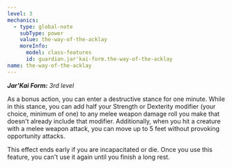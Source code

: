 ```yaml
---
level: 3
mechanics:
  - type: global-note
    subType: power
    value: the-way-of-the-acklay
    moreInfo:
      model: class-features
      id: guardian.jar'kai-form.the-way-of-the-acklay
name: the-way-of-the-acklay
---
```

_**Jar'Kai Form:** 3rd level_
As a bonus action, you can enter a destructive stance for one minute. While in this stance, you can add half your Strength or Dexterity modifier (your choice, minimum of one) to any melee weapon damage roll you make that doesn't already include that modifier. Additionally, when you hit a creature with a melee weapon attack, you can move up to 5 feet without provoking opportunity attacks.
This effect ends early if you are incapacitated or die. Once you use this feature, you can't use it again until you finish a long rest.
